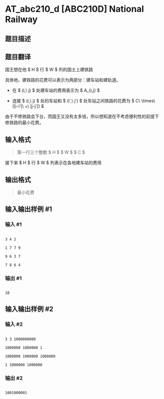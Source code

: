 # AT_abc210_d [ABC210D] National Railway

## 题目描述

## 题目翻译

国王想在他 $ H $ 行 $ W $ 列的国土上建铁路  
具体地，建铁路的花费可以表示为两部分：建车站和建轨道。  
- 在 $ (i,\ j) $ 处建车站的费用表示为 $ A_{i,j} $  
- 连接 $ (i,\ j) $ 处的车站和 $ (i',\ j') $ 处车站之间铁路的花费为 $ C\ \times\ (|i-i'|\ +\ |j-j'|) $  

由于不修铁路会下台，而国王又没有太多钱，所以想知道在不考虑便利性的前提下修铁路的最小花费。

## 输入格式

>第一行三个整数 $ H $ $ W $ $ C $  
 接下来 $ H $ 行 $ W $ 列表示在各地建车站的费用

## 输出格式

>最小花费

## 输入输出样例 #1

### 输入 #1

```
3 4 2
1 7 7 9
9 6 3 7
7 8 6 4
```

### 输出 #1

```
10
```

## 输入输出样例 #2

### 输入 #2

```
3 3 1000000000
1000000 1000000 1
1000000 1000000 1000000
1 1000000 1000000
```

### 输出 #2

```
1001000001
```